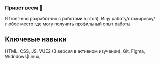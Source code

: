 ### Привет всем 👋
Я front-end разработчик с работами в стол). Ищу работу/стажировку/любое место где могу получить профильный опыт работы.

## Ключевые навыки
HTML, CSS, JS, VUE2 (3 версия в активном изучении), Git, Figma, Widndows|Linux, 
